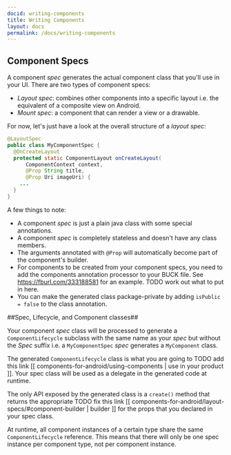 ```yaml
---
docid: writing-components
title: Writing Components
layout: docs
permalink: /docs/writing-components
---
```


## Component Specs ##
A component *spec* generates the actual component class that you'll use in your UI. There are two types of component specs:

- *Layout spec*: combines other components into a specific layout i.e. the equivalent of a composite view on Android.
- *Mount spec*: a component that can render a view or a drawable.

For now, let's just have a look at the overall structure of a *layout spec*:

```java
@LayoutSpec
public class MyComponentSpec {
  @OnCreateLayout
  protected static ComponentLayout onCreateLayout(
      ComponentContext context,
      @Prop String title,
      @Prop Uri imageUri) {
    ...
  }
}
```

A few things to note:

 - A component *spec* is just a plain java class with some special annotations.
 - A component *spec* is completely stateless and doesn't have any class members.
 - The arguments annotated with `@Prop` will automatically become part of the component's builder.
 - For components to be created from your component specs, you need to add the components annotation processor to your BUCK file. See https://fburl.com/333188581 for an example. TODO work out what to put in here. 
 - You can make the generated class package-private by adding `isPublic = false` to the class annotation.

##Spec, Lifecycle, and Component classes##

Your component *spec* class will be processed to generate a `ComponentLifecycle` subclass with the same name as your *spec* but without the *Spec* suffix i.e. a `MyComponentSpec` *spec* generates a `MyComponent` class.

The generated `ComponentLifecycle` class is what you are going to TODO add this link [[ components-for-android/using-components | use in your product ]]. Your spec class will be used as a delegate in the generated code at runtime.

The only API exposed by the generated class is a `create()` method that returns the appropriate TODO fix this link [[ components-for-android/layout-specs/#component-builder | builder ]] for the props that you declared in your spec class.

At runtime, all component instances of a certain type share the same `ComponentLifecycle` reference. This means that there will only be one spec instance per component type, not per component instance.

